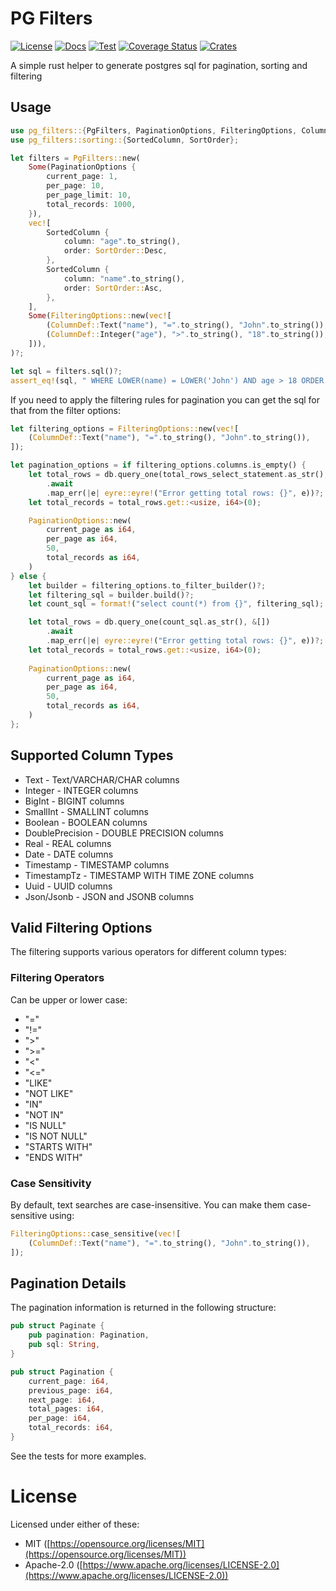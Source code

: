 # PG Filters

[![License](https://img.shields.io/badge/license-MIT%2FApache-blue.svg)](https://github.com/kingsleyh/pg_filters#license)
[![Docs](https://docs.rs/pg_filters/badge.svg)](https://docs.rs/pg_filters/latest/pg_filters/)
[![Test](https://github.com/kingsleyh/pg_filters/actions/workflows/ci.yml/badge.svg?branch=main)](https://github.com/kingsleyh/pg_filters/actions/workflows/ci.yml)
[![Coverage Status](https://coveralls.io/repos/github/kingsleyh/pg_filters/badge.svg?branch=main)](https://coveralls.io/github/kingsleyh/pg_filters?branch=main)
[![Crates](https://img.shields.io/crates/v/pg_filters.svg)](https://crates.io/crates/pg_filters)

A simple rust helper to generate postgres sql for pagination, sorting and filtering

## Usage

```rust
use pg_filters::{PgFilters, PaginationOptions, FilteringOptions, ColumnDef};
use pg_filters::sorting::{SortedColumn, SortOrder};

let filters = PgFilters::new(
    Some(PaginationOptions {
        current_page: 1,
        per_page: 10,
        per_page_limit: 10,
        total_records: 1000,
    }),
    vec![
        SortedColumn {
            column: "age".to_string(),
            order: SortOrder::Desc,
        },
        SortedColumn {
            column: "name".to_string(),
            order: SortOrder::Asc,
        },
    ],
    Some(FilteringOptions::new(vec![
        (ColumnDef::Text("name"), "=".to_string(), "John".to_string()),
        (ColumnDef::Integer("age"), ">".to_string(), "18".to_string()),
    ])),
)?;

let sql = filters.sql()?;
assert_eq!(sql, " WHERE LOWER(name) = LOWER('John') AND age > 18 ORDER BY age DESC, name ASC LIMIT 10 OFFSET 0");
```

If you need to apply the filtering rules for pagination you can get the sql for that from the filter options:

```rust
let filtering_options = FilteringOptions::new(vec![
    (ColumnDef::Text("name"), "=".to_string(), "John".to_string()),
]);

let pagination_options = if filtering_options.columns.is_empty() {
    let total_rows = db.query_one(total_rows_select_statement.as_str(), &[])
        .await
        .map_err(|e| eyre::eyre!("Error getting total rows: {}", e))?;
    let total_records = total_rows.get::<usize, i64>(0);

    PaginationOptions::new(
        current_page as i64,
        per_page as i64,
        50,
        total_records as i64,
    )
} else {
    let builder = filtering_options.to_filter_builder()?;
    let filtering_sql = builder.build()?;
    let count_sql = format!("select count(*) from {}", filtering_sql);

    let total_rows = db.query_one(count_sql.as_str(), &[])
        .await
        .map_err(|e| eyre::eyre!("Error getting total rows: {}", e))?;
    let total_records = total_rows.get::<usize, i64>(0);
    
    PaginationOptions::new(
        current_page as i64,
        per_page as i64,
        50,
        total_records as i64,
    )
};
```

## Supported Column Types

* Text - Text/VARCHAR/CHAR columns
* Integer - INTEGER columns
* BigInt - BIGINT columns
* SmallInt - SMALLINT columns
* Boolean - BOOLEAN columns
* DoublePrecision - DOUBLE PRECISION columns
* Real - REAL columns
* Date - DATE columns
* Timestamp - TIMESTAMP columns
* TimestampTz - TIMESTAMP WITH TIME ZONE columns
* Uuid - UUID columns
* Json/Jsonb - JSON and JSONB columns

## Valid Filtering Options

The filtering supports various operators for different column types:

### Filtering Operators

Can be upper or lower case:

* "="
* "!="
* ">"
* ">="
* "<"
* "<="
* "LIKE"
* "NOT LIKE"
* "IN"
* "NOT IN"
* "IS NULL"
* "IS NOT NULL"
* "STARTS WITH"
* "ENDS WITH"

### Case Sensitivity

By default, text searches are case-insensitive. You can make them case-sensitive using:

```rust
FilteringOptions::case_sensitive(vec![
    (ColumnDef::Text("name"), "=".to_string(), "John".to_string()),
]);
```

## Pagination Details

The pagination information is returned in the following structure:

```rust
pub struct Paginate {
    pub pagination: Pagination,
    pub sql: String,
}

pub struct Pagination {
    current_page: i64,
    previous_page: i64,
    next_page: i64,
    total_pages: i64,
    per_page: i64,
    total_records: i64,
}
```

See the tests for more examples.

# License

Licensed under either of these:
- MIT ([https://opensource.org/licenses/MIT](https://opensource.org/licenses/MIT))
- Apache-2.0 ([https://www.apache.org/licenses/LICENSE-2.0](https://www.apache.org/licenses/LICENSE-2.0))